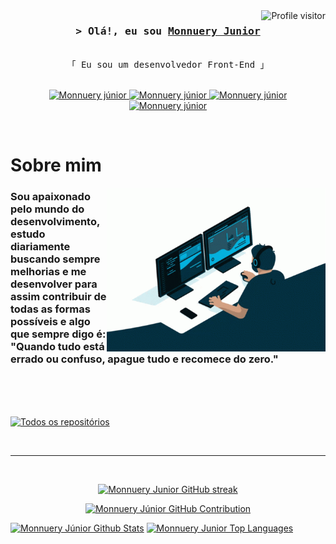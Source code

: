 

<a href="https://komarev.com/ghpvc/?username=santozxy">
  <img align="right" src="https://komarev.com/ghpvc/?username=santozxy&label=Visitors&color=0e75b6&style=flat" alt="Profile visitor" />
</a>

<!-- Intro  -->
<h3 align="center">
        <samp>&gt; Olá!, eu sou
                <b><a target="_blank" href="https://monnueryjunior.vercel.app">Monnuery Junior</a></b>
        </samp>
</h3>


<p align="center"> 
  <samp>
    <br>
    「 Eu sou um desenvolvedor Front-End</b> 」
    <br>
    <br>
  </samp>
</p>

<p align="center">
 <a href="https://monnueryjunior.vercel.app/" target="blank">
  <img src="https://img.shields.io/badge/Website-DC143C?style=for-the-badge&logo=medium&logoColor=white" alt="Monnuery júnior" />
 </a>
 <a href="https://linkedin.com/in/monnueryj" target="_blank">
  <img src="https://img.shields.io/badge/LinkedIn-0077B5?style=for-the-badge&logo=linkedin&logoColor=white" alt="Monnuery júnior"/>
 </a>
 <a href="https://instagram.com/juniorsanttoz" target="_blank">
  <img src="https://img.shields.io/badge/Instagram-fe4164?style=for-the-badge&logo=instagram&logoColor=white" alt="Monnuery júnior" />
 </a> 
 <a href="https://t.me/monnueryjunior" target="_blank">
  <img src="https://img.shields.io/badge/Telegram-2CA5E0?style=for-the-badge&logo=telegram&logoColor=white" alt="Monnuery júnior" />
  </a> 
</p>
<br />

<!-- About Section -->
 # Sobre mim
 
<p>
 <img align="right" width="350" src="coding.gif" alt="Coding gif" />

### Sou apaixonado pelo mundo do desenvolvimento, estudo diariamente buscando sempre melhorias e me desenvolver para assim contribuir de todas as formas possíveis e algo que sempre digo é: "Quando tudo está errado ou confuso, apague tudo e recomece do zero."


</p>

<br/>
<br/>
<br/>


<p align="left">
  <a href="https://github.com/santozxy?tab=repositories" target="_blank"><img alt="Todos os repositórios" title="Todos os repositórios" src="https://img.shields.io/badge/Repositórios-2962FF?style=for-the-badge&logo=koding&logoColor=white"/></a>
</p>

<br/>
<hr/>
<br/>

<p align="center">
  <a href="https://github.com/santozxy">
    <img src="https://github-readme-streak-stats.herokuapp.com/?user=santozxy&theme=radical&border=7F3FBF&background=0D1117" alt="Monnuery Junior GitHub streak"/>
  </a>
</p>

<p align="center">
  <a href="https://github.com/santozxy">
    <img src="https://github-profile-summary-cards.vercel.app/api/cards/profile-details?username=santozxy&theme=radical" alt="Monnuery Júnior GitHub Contribution"/>
  </a>
</p>

<a> 
    <a href="https://github.com/santozxy"><img alt="Monnuery Júnior Github Stats" src="https://denvercoder1-github-readme-stats.vercel.app/api?username=santozxy&show_icons=true&count_private=true&theme=react&border_color=7F3FBF&bg_color=0D1117&title_color=F85D7F&icon_color=F8D866" height="192px" width="49.5%"/></a>
  <a href="https://github.com/santozxy"><img alt="Monnuery Junior Top Languages" src="https://denvercoder1-github-readme-stats.vercel.app/api/top-langs/?username=santozxy&langs_count=8&layout=compact&theme=react&border_color=7F3FBF&bg_color=0D1117&title_color=F85D7F&icon_color=F8D866" height="192px" width="49.5%"/></a>
  <br/>
</a>

